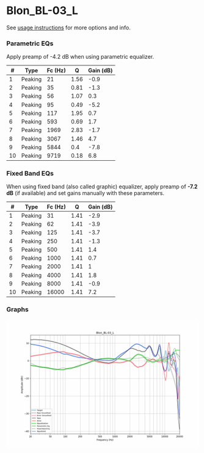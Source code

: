 # Blon_BL-03_L
See [usage instructions](https://github.com/jaakkopasanen/AutoEq#usage) for more options and info.

### Parametric EQs
Apply preamp of -4.2 dB when using parametric equalizer.

|   # | Type    |   Fc (Hz) |    Q |   Gain (dB) |
|-----|---------|-----------|------|-------------|
|   1 | Peaking |        21 | 1.56 |        -0.9 |
|   2 | Peaking |        35 | 0.81 |        -1.3 |
|   3 | Peaking |        56 | 1.07 |         0.3 |
|   4 | Peaking |        95 | 0.49 |        -5.2 |
|   5 | Peaking |       117 | 1.95 |         0.7 |
|   6 | Peaking |       593 | 0.69 |         1.7 |
|   7 | Peaking |      1969 | 2.83 |        -1.7 |
|   8 | Peaking |      3067 | 1.46 |         4.7 |
|   9 | Peaking |      5844 | 0.4  |        -7.8 |
|  10 | Peaking |      9719 | 0.18 |         6.8 |

### Fixed Band EQs
When using fixed band (also called graphic) equalizer, apply preamp of **-7.2 dB** (if available) and set gains manually with these parameters.

|   # | Type    |   Fc (Hz) |    Q |   Gain (dB) |
|-----|---------|-----------|------|-------------|
|   1 | Peaking |        31 | 1.41 |        -2.9 |
|   2 | Peaking |        62 | 1.41 |        -3.9 |
|   3 | Peaking |       125 | 1.41 |        -3.7 |
|   4 | Peaking |       250 | 1.41 |        -1.3 |
|   5 | Peaking |       500 | 1.41 |         1.4 |
|   6 | Peaking |      1000 | 1.41 |         0.7 |
|   7 | Peaking |      2000 | 1.41 |         1   |
|   8 | Peaking |      4000 | 1.41 |         1.8 |
|   9 | Peaking |      8000 | 1.41 |        -0.9 |
|  10 | Peaking |     16000 | 1.41 |         7.2 |

### Graphs
![](./Blon_BL-03_L.png)
